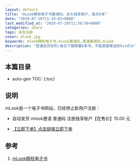 ```yaml
---
layout: default
title: "mLook精校电子书邀请码，永久独享账户，每天6本"
date: "2019-07-20T11:19:02+0800"
last_modified_at: "2019-07-20T11:39:56+0800"
categories: share
tags: 会员注册
cover: mlook.jpg
keywords: mlook精校电子书,mlook邀请码,普通邀请码,mlook
description: "普通会员权利:每日下载限量6本书，不能直接推送到kindle"
---
```


## 本篇目录

* auto-gen TOC:
{:toc}

## 说明

mLook是一个电子书网站，已经停止新用户注册：

* 自动发货 mlook邀请 普通码 注册独享账户【在售价】15.00 元

* [【立即下单】点击链接立即下单](https://s.click.taobao.com/t?e=m%3D2%26s%3DYMmJddBxok0cQipKwQzePOeEDrYVVa64LKpWJ%2Bin0XLjf2vlNIV67teA%2BgEWYnBun7yqOUL3SI1FzjN9hD2WgqNloZYdv3EG6YKsWt4FgAJeRxeL6RsSmF9EeTtntI440rU7bvMfl7FugqAJwg9fuRbFz6N7sGB8skmx5kiO8DpndR0CisZIhaMeSANTBR8A7MPgvJhcXo0zNeYKK0PFBA%3D%3D&scm=null&pvid=null&app_pvid=59590_11.226.223.157_130207_1563593031004&ptl=floorId:17741;app_pvid:59590_11.226.223.157_130207_1563593031004&union_lens=lensId:0b0b13b4_0e58_16c0d461bb5_ba97)

## 参考

1. [mLook精校电子书][1]

[1]: https://www.mlook.mobi/member/login "mLook精校电子书"

